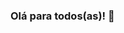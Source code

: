 ### Olá para todos(as)! 👋

<!--
**TulioliAles/tulioliales** is a ✨ _special_ ✨ repository because its `README.md` (this file) appears on your GitHub profile.

Sou programador e busco me desenvolver cada vez na stack .NET e Angular:

- 🔭 I’m currently working on ...
- 🌱 I’m currently learning ...
- 👯 I’m looking to collaborate on ...
- 🤔 I’m looking for help with ...
- 💬 Ask me about ...
- 📫 How to reach me: ...
- 😄 Pronouns: ...
- ⚡ Fun fact: ...
-->
